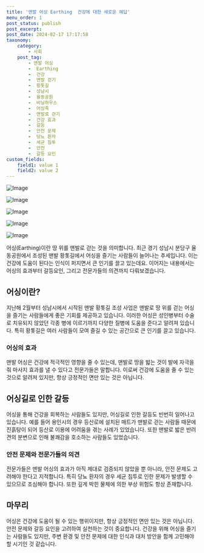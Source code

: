 ```yaml
---
title: '맨발 어싱 Earthing  건강에 대한 새로운 해답'
menu_order: 1
post_status: publish
post_excerpt: 
post_date: 2024-02-17 17:17:58
taxonomy:
    category:
        - 사회
    post_tag:
        - 맨발 어싱
        -  Earthing
        -  건강
        -  맨발 걷기
        -  황톳길
        -  성남시
        -  율동공원
        -  비닐하우스
        -  어싱족
        -  맨발로 걷기
        -  건강 효과
        -  갈등
        -  안전 문제
        -  당뇨 환자
        -  세균 침투
        -  안전
        -  갈등 요인
custom_fields:
    field1: value 1
    field2: value 2
---
```


![Image](https://imgnews.pstatic.net/image/025/2024/02/11/0003340772_001_20240211190101057.jpg?type=w647)

![Image](https://imgnews.pstatic.net/image/025/2024/02/11/0003340772_002_20240211190101092.jpg?type=w647)

![Image](https://imgnews.pstatic.net/image/025/2024/02/11/0003340772_003_20240211190101126.jpg?type=w647)

![Image](https://imgnews.pstatic.net/image/025/2024/02/11/0003340772_004_20240211190101158.jpg?type=w647)

![Image](https://imgnews.pstatic.net/image/025/2024/02/11/0003340772_005_20240211190101186.jpg?type=w647)

어싱(Earthing)이란 땅 위를 맨발로 걷는 것을 의미합니다. 최근 경기 성남시 분당구 율동공원에서 조성된 맨발 황톳길에서 어싱을 즐기는 사람들이 늘어나는 추세입니다. 이는 건강에 도움이 된다는 인식이 퍼지면서 큰 인기를 끌고 있는데요. 이어지는 내용에서는 어싱의 효과부터 갈등요인, 그리고 전문가들의 의견까지 다뤄보겠습니다.
## 어싱이란?
지난해 2월부터 성남시에서 시작된 맨발 황톳길 조성 사업은 맨발로 땅 위를 걷는 어싱을 즐기는 사람들에게 좋은 기회를 제공하고 있습니다. 이러한 어싱은 성인병부터 수술로 치유되지 않았던 각종 병에 이르기까지 다양한 질병에 도움을 준다고 알려져 있습니다. 특히 황톳길은 여러 사람들이 모여 즐길 수 있는 공간으로 큰 인기를 끌고 있습니다.
### 어싱의 효과
맨발 어싱은 건강에 적극적인 영향을 줄 수 있는데, 맨발로 땅을 밟는 것이 발에 자극을 줘 마사지 효과를 낼 수 있다고 전문가들은 말합니다. 이로써 건강에 도움을 줄 수 있는 것으로 알려져 있지만, 항상 긍정적인 면만 있는 것은 아닙니다.
## 어싱길로 인한 갈등
어싱을 통해 건강을 회복하는 사람들도 있지만, 어싱길로 인한 갈등도 빈번히 일어나고 있습니다. 예를 들어 용인시의 경우 등산로에 설치된 매트가 맨발로 걷는 사람들 때문에 진흙탕이 되어 등산로 이용에 어려움을 겪는 사례가 있었습니다. 또한 맨발로 밟은 반려견의 분변으로 인해 불쾌감을 호소하는 사람들도 있었습니다.
### 안전 문제와 전문가들의 의견
전문가들은 맨발 어싱의 효과가 아직 제대로 검증되지 않았을 뿐 아니라, 안전 문제도 고려해야 한다고 지적합니다. 특히 당뇨 환자의 경우 세균 침투로 인한 문제가 발생할 수 있으므로 조심해야 합니다. 또한 깊게 박힌 물체에 의한 부상 위험도 항상 존재합니다.
## 마무리
어싱은 건강에 도움이 될 수 있는 행위이지만, 항상 긍정적인 면만 있는 것은 아닙니다. 안전 문제와 갈등 요인을 고려하여 실천하는 것이 중요합니다. 건강을 위해 어싱을 즐기는 사람들도 있지만, 주변 환경 및 안전 문제에 대한 인식과 대처 방안을 함께 고민해야 할 시기인 것 같습니다.
